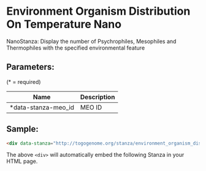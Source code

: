 Environment Organism Distribution On Temperature Nano
=====================================================

NanoStanza: Display the number of Psychrophiles, Mesophiles and Thermophiles with the specified environmental feature 

## Parameters:

(* = required)

| Name             | Description                         |
|------------------|-------------------------------------|
| *data-stanza-meo_id | MEO ID |

## Sample:

```html
<div data-stanza="http://togogenome.org/stanza/environment_organism_distribution_on_temperature_nano" data-stanza-meo-id="MEO_0000005"></div>
```

The above `<div>` will automatically embed the following Stanza in your HTML page.

<div data-stanza="/stanza/environment_organism_distribution_on_temperature_nano" data-stanza-meo-id="MEO_0000005"></div>
